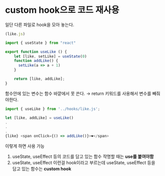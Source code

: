 # custom hook으로 코드 재사용

일단 다른 파일로 hook을 모아 놓는다.

```jsx
(like.js)

import { useState } from "react"

export function useLike () {
    let [like, setLike] = useState(0)
    function addLike() {
      setLike(a => a + 1)
    }

    return [like, addLike];
}
```

함수안에 있는 변수는 함수 바깥에서 못 쓴다. → return 키워드를 사용해서 변수를 빼줘야한다.

```jsx
import { useLike } from '../hooks/like.js';

let [like, addLike] = useLike()
.
.
.
{like} <span onClick={() => addLike()}>❤️</span>
```

이렇게 하면 사용 가능

1. useState, useEffect 등의 코드를 담고 있는 함수 작명할 때는 **use를 붙여야함** 
2. useState, useEffect 이런걸 hook이라고 부르는데 useState, useEffect 등을 담고 있는 함수는 **custom hook**